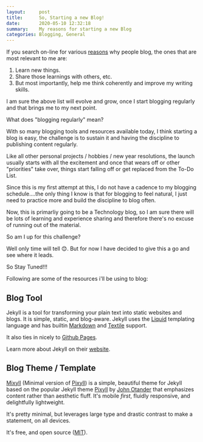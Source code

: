 ```yaml
---
layout:     post
title:      So, Starting a new Blog!
date:       2020-05-10 12:32:18
summary:    My reasons for starting a new Blog
categories: Blogging, General
---
```


If you search on-line for various [reasons](https://firstsiteguide.com/benefits-of-blogging/) why people blog, the ones that are most relevant to me are:

1. Learn new things.
2. Share those learnings with others, etc.
3. But most importantly, help me think coherently and improve my writing skills.

I am sure the above list will evolve and grow, once I start blogging regularly and that brings me to my next point. 

What does "blogging regularly" mean?

With so many blogging tools and resources available today, I think starting a blog is easy, the challenge is to sustain it and having the discipline to publishing content regularly. 

Like all other personal projects / hobbies / new year resolutions, the launch usually starts with all the excitement and once that wears off or other "priorities" take over, things start falling off or get replaced from the To-Do List. 

Since this is my first attempt at this, I do not have a cadence to my blogging schedule....the only thing I know is that for blogging to feel natural, I just need to practice more and build the discipline to blog often. 

Now, this is primarliy going to be a Technology blog, so I am sure there will be lots of learning and experience sharing and therefore there's no excuse of running out of the material. 

So am I up for this challenge? 

Well only time will tell 😊. But for now I have decided to give this a go and see where it leads. 

So Stay Tuned!!!

Following are some of the resources i'll be using to blog:

## Blog Tool
Jekyll is a tool for transforming your plain text into static websites and 
blogs. It is simple, static, and blog-aware. Jekyll uses the 
[Liquid](http://docs.shopify.com/themes/liquid-basics) templating
language and has builtin [Markdown](http://daringfireball.net/projects/markdown/)
and [Textile](http://en.wikipedia.org/wiki/Textile_(markup_language)) support.

It also ties in nicely to [Github Pages](https://pages.github.com/).

Learn more about Jekyll on their [website](http://jekyllrb.com/).

## Blog Theme / Template 
[Mixyll](https://jekyll-themes.com/mixyll/) (Minimal version of [Pixyll](https://github.com/johno/pixyll)) is a simple, beautiful theme for Jekyll based on the popular Jekyll theme [Pixyll](https://github.com/johno/pixyll) by [John Otander](http://johnotander.com) that emphasizes content rather than aesthetic fluff. It's mobile _first_, fluidly responsive, and delightfully lightweight.

It's pretty minimal, but leverages large type and drastic contrast to make a statement, on all devices.

It's free, and open source ([MIT](http://opensource.org/licenses/MIT)).